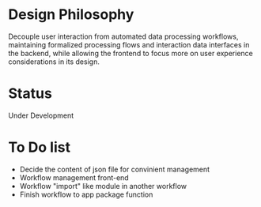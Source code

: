 # Design Philosophy
Decouple user interaction from automated data processing workflows, maintaining formalized processing flows and interaction data interfaces in the backend, while allowing the frontend to focus more on user experience considerations in its design. 
# Status
Under Development
# To Do list
- Decide the content of json file for convinient management
- Workflow management front-end
- Workflow "import" like module in another workflow
- Finish workflow to app package function
